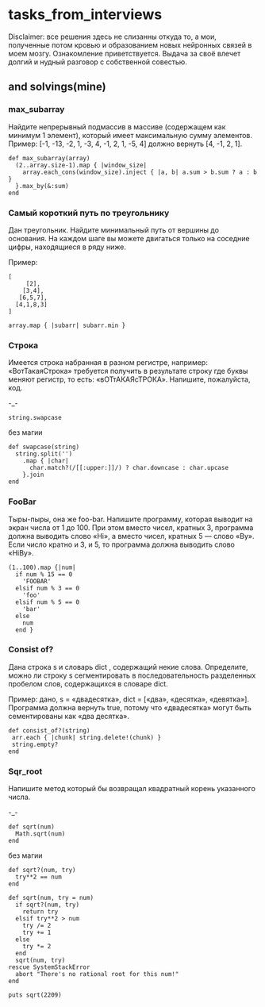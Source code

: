 # tasks_from_interviews

Disclaimer: все решения здесь не слизанны откуда то, а мои, полученные потом кровью и образованием новых нейронных связей в моем мозгу.
Ознакомление приветствуется. Выдача за своё влечет долгий и нудный разговор с собственной совестью.  

## and solvings(mine)

### max_subarray

Найдите непрерывный подмассив в массиве (содержащем как минимум 1 элемент), который имеет максимальную сумму элементов.
Пример: [-1, -13, -2, 1, -3, 4, -1, 2, 1, -5, 4] должно вернуть [4, -1, 2, 1].

```
def max_subarray(array)
  (2..array.size-1).map { |window_size|
    array.each_cons(window_size).inject { |a, b| a.sum > b.sum ? a : b }
  }.max_by(&:sum)
end 
```

### Самый короткий путь по треугольнику

Дан треугольник. Найдите минимальный путь от вершины до основания. На каждом шаге вы можете двигаться только на соседние цифры, находящиеся в ряду ниже.

Пример:

```
[
     [2],
    [3,4],
   [6,5,7],
  [4,1,8,3]
]
```


```
array.map { |subarr| subarr.min } 
```

### Строка

Имеется строка набранная в разном регистре, например: «ВотТакаяСтрока» требуется получить в результате строку где буквы меняют регистр, то есть: «вОТтАКАЯсТРОКА». Напишите, пожалуйста, код.

-_-
```
string.swapcase
```

без магии
```
def swapcase(string)
  string.split('')
    .map { |char| 
      char.match?(/[[:upper:]]/) ? char.downcase : char.upcase 
    }.join
end 
```

### FooBar

Тыры-пыры, она же foo-bar. Напишите программу, которая выводит на экран числа от 1 до 100. При этом вместо чисел, кратных 3, программа должна выводить слово «Hi», а вместо чисел, кратных 5 — слово «By». Если число кратно и 3, и 5, то программа должна выводить слово «HiBy».

```
(1..100).map {|num| 
  if num % 15 == 0
    'FOOBAR'
  elsif num % 3 == 0
    'foo'
  elsif num % 5 == 0 
    'bar'
  else 
    num
  end } 
``` 
### Consist of? 

Дана строка s и словарь dict , содержащий некие слова. Определите, можно ли строку s сегментировать в последовательность разделенных пробелом слов, содержащихся в словаре dict.

Пример: дано, s = «двадесятка», dict = [«два», «десятка», «девятка»]. Программа должна вернуть true, потому что «двадесятка» могут быть сементированы как «два десятка».

```
def consist_of?(string)
 arr.each { |chunk| string.delete!(chunk) }
 string.empty? 
end 
```

### Sqr_root 

Напишите метод который бы возвращал квадратный корень указанного числа. 

-_-

```
def sqrt(num)
  Math.sqrt(num)
end
```
без магии
```
def sqrt?(num, try)
  try**2 == num
end 

def sqrt(num, try = num)
  if sqrt?(num, try)
    return try
  elsif try**2 > num
    try /= 2
    try += 1
  else 
    try *= 2
  end 
  sqrt(num, try)
rescue SystemStackError
  abort "There's no rational root for this num!"
end

puts sqrt(2209)
```
